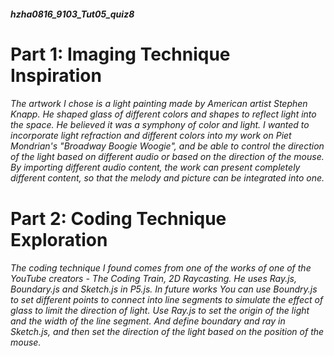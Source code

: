 ##### hzha0816_9103_Tut05_quiz8
# Part 1: Imaging Technique Inspiration

###### The artwork I chose is a light painting made by American artist Stephen Knapp. He shaped glass of different colors and shapes to reflect light into the space. He believed it was a symphony of color and light. I wanted to incorporate light refraction and different colors into my work on Piet Mondrian's "Broadway Boogie Woogie", and be able to control the direction of the light based on different audio or based on the direction of the mouse. By importing different audio content, the work can present completely different content, so that the melody and picture can be integrated into one.

# Part 2: Coding Technique Exploration

###### The coding technique I found comes from one of the works of one of the YouTube creators - The Coding Train, 2D Raycasting. He uses Ray.js, Boundary.js and Sketch.js in P5.js. In future works You can use Boundry.js to set different points to connect into line segments to simulate the effect of glass to limit the direction of light. Use Ray.js to set the origin of the light and the width of the line segment. And define boundary and ray in Sketch.js, and then set the direction of the light based on the position of the mouse.
